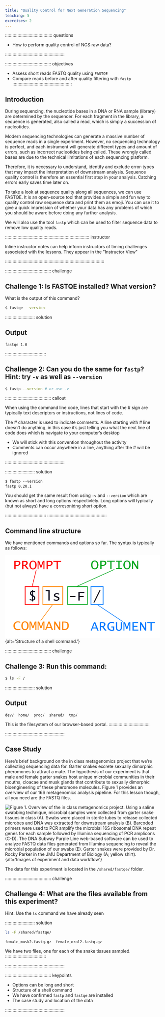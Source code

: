 ```yaml
---
title: "Quality Control for Next Generation Sequencing"
teaching: 5
exercises: 2
---
```


:::::::::::::::::::::::::::::::::::::: questions 

- How to perform quality control of NGS raw data?

::::::::::::::::::::::::::::::::::::::::::::::::

::::::::::::::::::::::::::::::::::::: objectives

- Assess short reads FASTQ quality using `FASTQE`
- Compare reads before and after quality filtering with `fastp`
::::::::::::::::::::::::::::::::::::::::::::::::

## Introduction

During sequencing, the nucleotide bases in a DNA or RNA sample (library) are determined by the sequencer. For each fragment in the library, a sequence is generated, also called a read, which is simply a succession of nucleotides.

Modern sequencing technologies can generate a massive number of sequence reads in a single experiment. However, no sequencing technology is perfect, and each instrument will generate different types and amount of errors, such as incorrect nucleotides being called. These wrongly called bases are due to the technical limitations of each sequencing platform.

Therefore, it is necessary to understand, identify and exclude error-types that may impact the interpretation of downstream analysis. Sequence quality control is therefore an essential first step in your analysis. Catching errors early saves time later on.

To take a look at sequence quality along all sequences, we can use FASTQE. It is an open-source tool that provides a simple and fun way to quality control raw sequence data and print them as emoji. You can use it to give a quick impression of whether your data has any problems of which you should be aware before doing any further analysis.

We will also use the tool `fastp` which can be used to filter sequence data to remove low quality reads.

:::::::::::::::::::::::::::::::::::::::::::::::::::::::::::::::::::: instructor

Inline instructor notes can help inform instructors of timing challenges
associated with the lessons. They appear in the "Instructor View"

::::::::::::::::::::::::::::::::::::::::::::::::::::::::::::::::::::::::::::::::

::::::::::::::::::::::::::::::::::::: challenge 

## Challenge 1: Is FASTQE installed? What version?

What is the output of this command?

```bash
$ fastqe --version
```

:::::::::::::::::::::::: solution 

## Output
 
```output
fastqe 1.0
```

:::::::::::::::::::::::::::::::::


## Challenge 2: Can you do the same for `fastp`? Hint: try `-v` as well as `--version` 

```bash
$ fastp --version # or use -v
```
::::::::::::::::::::::::::::::::::::: callout

When using the command line code, lines that start with the # sign are typically text descriptors or instructions, not lines of code.

The # character is used to indicate comments. A line starting with # line doesn’t do anything, in this case it’s just telling you what the next line of code does which is navigate to your computer’s desktop
- We will stick with this convention throughout the activity
- Comments can occur anywhere in a line, anything after the # will be ignored

::::::::::::::::::::::::::::::::::::::::::::::::

:::::::::::::::::::::::: solution 
```output
$ fastp --version
fastp 0.20.1
```

You should get the same result from using `-v` and `--version` which are known as short and long options respectivlely. Long options will typically (but not always) have a corresonidng short option.

:::::::::::::::::::::::::::::::::
::::::::::::::::::::::::::::::::::::::::::::::::




## Command line structure

We have mentioned commands and options so far. The syntax is typically as follows:

![A command line](https://raw.githubusercontent.com/lonsbio/workbench-template/main/shell_command_syntax.swc.svg){alt='Structure of a shell command.'}


::::::::::::::::::::::::::::::::::::: challenge

## Challenge 3: Run this command:

```bash
$ ls -F /
```

:::::::::::::::::::::::: solution

## Output

```output
dev/  home/  proc/  shared/  tmp/
```

This is the filesystem of our browser-based portal.
:::::::::::::::::::::::::::::::::

::::::::::::::::::::::::::::::::::::::::::::::::

## Case Study

Here’s brief background on the in class metagenomics project that we’re collecting sequencing data for. Garter snakes excrete sexually dimorphic pheromones to attract a mate. The hypothesis of our experiment is that male and female garter snakes host unique microbial communities in their mouths, cloacae and musk glands that contribute to sexually dimorphic bioengineering of these pheromone molecules. Figure 1 provides an overview of our 16S metagenomics analysis pipeline. For this lesson though, all you need are the FASTQ files.

![Figure 1. Overview of the in class metagenomics project. Using a saline swabbing technique, microbial samples were collected from garter snake tissues in class (A). Swabs were placed in sterile tubes to release collected microbes and DNA was extracted for downstream analysis (B). Barcoded primers were used to PCR amplify the microbial 16S ribosomal DNA repeat genes for each sample followed by Illumina sequencing of PCR amplicons (C-D). The DNA Subway Purple Line web-based software can be used to analyze FASTQ data files generated from Illumina sequencing to reveal the microbial population of our swabs (E). Garter snakes were provided by Dr. Rocky Parker in the JMU Department of Biology (A; yellow shirt).](https://raw.githubusercontent.com/lonsbio/workbench-template/main/fig1.png){alt='Images of experiment and data workflow'}

The data for this experiment is located in the `/shared/fastqe/` folder.


::::::::::::::::::::::::::::::::::::: challenge

## Challenge 4: What are the files available from this experiment?

Hint: Use the `ls` command we have already seen


:::::::::::::::::::::::: solution

```bash
ls -F /shared/fastqe/
```


```output
female_musk2.fastq.gz  female_oral2.fastq.gz
```

We have two files, one for each of the snake tissues sampled.
:::::::::::::::::::::::::::::::::

::::::::::::::::::::::::::::::::::::::::::::::::



::::::::::::::::::::::::::::::::::::: keypoints 

- Options can be long and short
- Structure of a shell command
- We have confirmed `fastp` and `fastqe` are installed
- The case study and location of the data

::::::::::::::::::::::::::::::::::::::::::::::::

